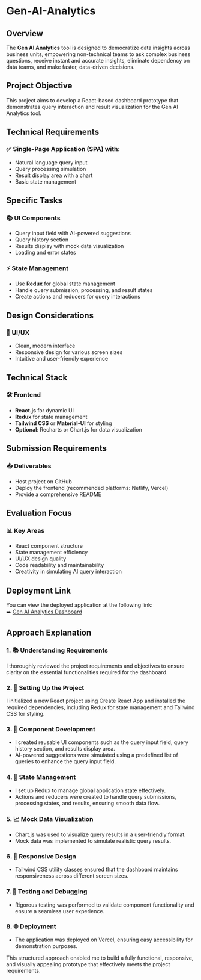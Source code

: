 # Gen-AI-Analytics

## Overview

The **Gen AI Analytics** tool is designed to democratize data insights across business units, empowering non-technical teams to ask complex business questions, receive instant and accurate insights, eliminate dependency on data teams, and make faster, data-driven decisions.

## Project Objective

This project aims to develop a React-based dashboard prototype that demonstrates query interaction and result visualization for the Gen AI Analytics tool.

## Technical Requirements

### ✅ Single-Page Application (SPA) with:
- Natural language query input
- Query processing simulation
- Result display area with a chart
- Basic state management

## Specific Tasks

### 📚 UI Components
- Query input field with AI-powered suggestions
- Query history section
- Results display with mock data visualization
- Loading and error states

### ⚡ State Management
- Use **Redux** for global state management
- Handle query submission, processing, and result states
- Create actions and reducers for query interactions

## Design Considerations

### 🎨 UI/UX
- Clean, modern interface
- Responsive design for various screen sizes
- Intuitive and user-friendly experience

## Technical Stack

### 🛠️ Frontend
- **React.js** for dynamic UI
- **Redux** for state management
- **Tailwind CSS** or **Material-UI** for styling
- **Optional**: Recharts or Chart.js for data visualization

## Submission Requirements

### 📤 Deliverables
- Host project on GitHub
- Deploy the frontend (recommended platforms: Netlify, Vercel)
- Provide a comprehensive README

## Evaluation Focus

### 📊 Key Areas
- React component structure
- State management efficiency
- UI/UX design quality
- Code readability and maintainability
- Creativity in simulating AI query interaction

## Deployment Link

You can view the deployed application at the following link:  
➡️ [Gen AI Analytics Dashboard](#)

## Approach Explanation

### 1. 📚 Understanding Requirements  
   I thoroughly reviewed the project requirements and objectives to ensure clarity on the essential functionalities required for the dashboard.

### 2. 🚀 Setting Up the Project  
   I initialized a new React project using Create React App and installed the required dependencies, including Redux for state management and Tailwind CSS for styling.

### 3. 🧩 Component Development  
   - I created reusable UI components such as the query input field, query history section, and results display area.  
   - AI-powered suggestions were simulated using a predefined list of queries to enhance the query input field.

### 4. 🔄 State Management  
   - I set up Redux to manage global application state effectively.  
   - Actions and reducers were created to handle query submissions, processing states, and results, ensuring smooth data flow.

### 5. 📈 Mock Data Visualization  
   - Chart.js was used to visualize query results in a user-friendly format.  
   - Mock data was implemented to simulate realistic query results.

### 6. 📱 Responsive Design  
   - Tailwind CSS utility classes ensured that the dashboard maintains responsiveness across different screen sizes.

### 7. 🧪 Testing and Debugging  
   - Rigorous testing was performed to validate component functionality and ensure a seamless user experience.

### 8. 🌐 Deployment  
   - The application was deployed on Vercel, ensuring easy accessibility for demonstration purposes.

This structured approach enabled me to build a fully functional, responsive, and visually appealing prototype that effectively meets the project requirements.
